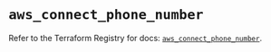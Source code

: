# `aws_connect_phone_number`

Refer to the Terraform Registry for docs: [`aws_connect_phone_number`](https://registry.terraform.io/providers/hashicorp/aws/5.48.0/docs/resources/connect_phone_number).
